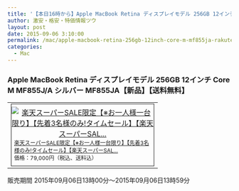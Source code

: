 ```yaml
---
title: '【本日16時から】Apple MacBook Retina ディスプレイモデル 256GB 12インチ Core M MF855J/A 楽天スーパーSALE特価79,000円！送料無料！'
author: 激安・格安・特価情報ツウ
layout: post
date: 2015-09-06 3:10:00
permalink: /mac/apple-macbook-retina-256gb-12inch-core-m-mf855ja-rakuten-timesale-79000.html
categories:
  - Mac
---
```

### Apple MacBook Retina ディスプレイモデル 256GB 12インチ Core M MF855J/A シルバー MF855JA【新品】【送料無料】

<div class="img-bg2 img_L">
  <table border="0" cellpadding="0" cellspacing="0"><tr><td valign="top"><div style="border:1px solid;margin:0px;padding:6px 0px;width:320px;text-align:center;float:left"><a href="//hb.afl.rakuten.co.jp/hgc/036c543d.61463e9c.064d19b2.e7571150/?pc=http%3a%2f%2fitem.rakuten.co.jp%2fakindo%2fr28eh9u787%2f%3fscid%3daf_link_tbl&amp;m=http%3a%2f%2fm.rakuten.co.jp%2fakindo%2fi%2f10139876%2f" target="_blank"><img src="//hbb.afl.rakuten.co.jp/hgb/?pc=http%3a%2f%2fthumbnail.image.rakuten.co.jp%2f%400_mall%2fakindo%2fcabinet%2fl15%2fmf855ja.jpg%3f_ex%3d300x300&amp;m=http%3a%2f%2fthumbnail.image.rakuten.co.jp%2f%400_mall%2fakindo%2fcabinet%2fl15%2fmf855ja.jpg%3f_ex%3d80x80" alt="楽天スーパーSALE限定【※お一人様一台限り】【先着3名様のみ!タイムセール】【楽天スーパーSAL..." border="0" style="margin:0px;padding:0px"></a><p style="font-size:12px;line-height:1.4em;text-align:left;margin:0px;padding:2px 6px"><a href="//hb.afl.rakuten.co.jp/hgc/036c543d.61463e9c.064d19b2.e7571150/?pc=http%3a%2f%2fitem.rakuten.co.jp%2fakindo%2fr28eh9u787%2f%3fscid%3daf_link_tbl&amp;m=http%3a%2f%2fm.rakuten.co.jp%2fakindo%2fi%2f10139876%2f" target="_blank">楽天スーパーSALE限定【※お一人様一台限り】【先着3名様のみ!タイムセール】【楽天スーパーSAL...</a><br><span style="">価格：79,000円（税込、送料込）</span><br></p></div></td></tr></table>
  販売期間	2015年09月06日13時00分～2015年09月06日13時59分
</div>